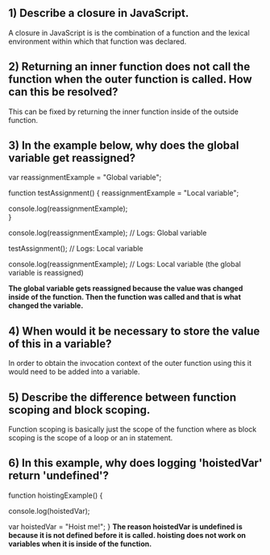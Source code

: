 ## 1) Describe a closure in JavaScript.
  A closure in JavaScript is is the combination of a function and the lexical environment within which that function was declared.

## 2) Returning an inner function does not call the function when the outer function is called. How can this be resolved?
This can be fixed by returning the inner function inside of the outside function.

## 3) In the example below, why does the global variable get reassigned?
var reassignmentExample = "Global variable";

function testAssignment() {
  reassignmentExample = "Local variable";

  console.log(reassignmentExample);     
}

console.log(reassignmentExample); // Logs: Global variable

testAssignment(); // Logs: Local variable

console.log(reassignmentExample); // Logs: Local variable (the global variable is reassigned)

**The global variable gets reassigned because the value was changed inside of the function. Then the function was called and that is what changed the variable.**

## 4) When would it be necessary to store the value of this in a variable?
In order to obtain the invocation context of the outer function using this it would need to be added into a variable.

## 5) Describe the difference between function scoping and block scoping.
Function scoping is basically just the scope of the function where as block scoping is the scope of a loop or an in statement.

## 6) In this example, why does logging 'hoistedVar' return 'undefined'?
function hoistingExample() {

  console.log(hoistedVar);

  var hoistedVar = "Hoist me!";
}
**The reason hoistedVar is undefined is because it is not defined before it is called. hoisting does not work on variables when it is inside of the function.**
